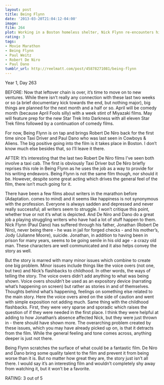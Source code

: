 ```yaml
---
layout: post
title: Being Flynn
date: '2013-03-20T21:04:12-04:00'
image: 
film: 264
plot: Working in a Boston homeless shelter, Nick Flynn re-encounters his father, a con man and self-proclaimed poet. Sensing trouble in his own life, Nick wrestles with the notion of reaching out yet again to his dad.
rating: 3
tags:
- Movie Marathon
- Being Flynn
- Paul Weitz
- Robert De Niro
- Paul Dano
tumblr_url: http://reelmatt.com/post/45878271081/being-flynn
---
```


Year 1, Day 263

BEFORE: Now that leftover chain is over, it’s time to move on to new ventures. While there isn’t really any connection with these last two weeks or so (a brief documentary kick towards the end, but nothing major), big things are planned for the next month and a half or so. April will be comedy month (because April Fools silly) with a week stint of Miyazaki films. May will feature prep for the new Star Trek Into Darkness with all eleven Star Trek films followed by a continuation of comedy films.

For now, Being Flynn is on tap and brings Robert De Niro back for the first time since Taxi Driver and Paul Dano who was last seen in Cowboys & Aliens. The big positive going into the film is it takes place in Boston. I don’t know much else besides that, so I’ll leave it there.

AFTER: It’s interesting that the last two Robert De Niro films I’ve seen both involve a taxi cab. The first is obviously Taxi Driver but De Niro briefly reprises this role in Being Flynn as he uses the job as a way to provide for his writing endeavors. Being Flynn is not the same film though, nor should it be. However, despite some great acting which drives the general feel of the film, there isn’t much going for it.

There have been a few films about writers in the marathon before (Adaptation. comes to mind) and it seems like happiness is not synonymous with the profession. Everyone is always sadden and depressed and never really successful; all writers seem to struggle. I won’t critique this point, whether true or not it’s what is depicted. And De Niro and Dano do a great job a playing struggling writers who have had a lot of stuff happen to them. Nick Flynn (Paul Dano) has suffered through his father, Jonathan (Robert De Niro), never being there - he was in jail for forged checks - and his mother’s, Jody (Julianne Moore), suicide. Jonathan, in addition to having been in prison for many years, seems to be going senile in his old age - a crazy old man. These characters are well communicated and it also helps convey the story as well.

But the story is marred with many minor issues which combine to create one big problem. Minor issues include things like the voice overs (not one, but two) and Nick’s flashbacks to childhood. In other words, the ways of telling the story. The voice overs didn’t add anything to what was being shown. Voice overs shouldn’t be used as an expository device (narrating what’s happening on screen) but rather as stories in and of themselves. Thoughts behind what’s happening, feelings on something else related to the main story. Here the voice overs aired on the side of caution and went with simple exposition not adding much. Same thing with the childhood flashbacks. First, they were very sparse and sporadic which raises the question of if they were needed in the first place. I think they were helpful at adding to how Jonathan’s absence affected Nick, but they were just thrown in - there should have shown more. The overarching problem created by these issues, which you may have already picked up on, is that it detracts from the film. While the general feeling and tone comes across, anything deeper is just not there.

Being Flynn scratches the surface of what could be a fantastic film. De Niro and Dano bring some quality talent to the film and prevent it from being worse than it is. But no matter how great they are, the story just isn’t all there. I would say it’s an interesting film and wouldn’t completely shy away from watching it, but it won’t be a favorite.

RATING: 3 out of 5
